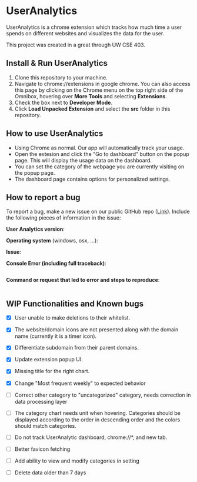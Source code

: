 # UserAnalytics

UserAnalytics is a chrome extension which tracks how much time a user spends on different websites and visualizes the data for the user.

This project was created in a great through UW CSE 403.

## Install & Run UserAnalytics
1. Clone this repository to your machine.
2. Navigate to chrome://extensions in google chrome. You can also access this page by clicking on the Chrome menu on the top right side of the Omnibox, hovering over **More Tools** and selecting **Extensions**.
3. Check the box next to **Developer Mode**.
4. Click **Load Unpacked Extension** and select the **src** folder in this repository.

## How to use UserAnalytics
- Using Chrome as normal. Our app will automatically track your usage. 
- Open the extesion and click the "Go to dashboard" button on the popup page. This will display the usage data on the dashboard.
- You can set the category of the webpage you are currently visiting on the popup page.
- The dashboard page contains options for personalized settings.


## How to report a bug

To report a bug, make a new issue on our public GitHub repo ([Link](https://github.com/patrick-sharp/UserAnalytics)). Include the following pieces of information in the issue:

<!-- THIS INFORMATION IS MANDATORY - YOUR ISSUE WILL BE CLOSED IF IT IS MISSING.
Please format any code or console output with three ticks ``` above and below. -->

**User Analytics version**:

**Operating system** (windows, osx, ...):

**Issue**:



**Console Error (including full traceback)**:
```

```

**Command or request that led to error and steps to reproduce**:
```

```


## WIP Functionalities and Known bugs
- [x] User unable to make deletions to their whitelist.
- [x] The website/domain icons are not presented along with the domain name (currently it is a timer icon).
- [X] Differentiate subdomain from their parent domains.
- [x] Update extension popup UI.
- [x] Missing title for the right chart.
- [X] Change "Most frequent weekly" to expected behavior
- [ ] Correct other category to "uncategorized" category, needs correction in data processing layer
- [ ] The category chart needs unit when hovering. Categories should be displayed according to the order in descending order and the colors should match categories.
- [ ] Do not track UserAnalytic dashboard, chrome://*, and new tab.
- [ ] Better favicon fetching
- [ ] Add ability to view and modify categories in setting
- [ ] Delete data older than 7 days

